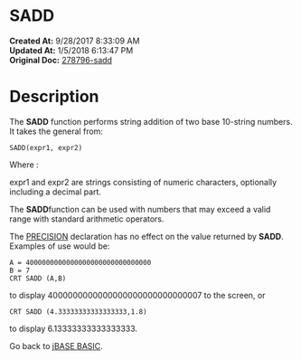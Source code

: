 # SADD

**Created At:** 9/28/2017 8:33:09 AM  
**Updated At:** 1/5/2018 6:13:47 PM  
**Original Doc:** [278796-sadd](https://docs.jbase.com/36868-jbase-basic/278796-sadd)  


# Description

The **SADD** function performs string addition of two base 10-string numbers. It takes the general from:

```
SADD(expr1, expr2)
```

Where :

expr1 and expr2 are strings consisting of numeric characters, optionally including a decimal part.

The **SADD**function can be used with numbers that may exceed a valid range with standard arithmetic operators.

The [PRECISION](277629-precision) declaration has no effect on the value returned by **SADD**. Examples of use would be:

```
A = 4000000000000000000000000000000
B = 7
CRT SADD (A,B)
```

to display 4000000000000000000000000000007 to the screen, or

```
CRT SADD (4.33333333333333333,1.8)
```

to display 6.13333333333333333.



Go back to [jBASE BASIC](263498-jbase-basic).
